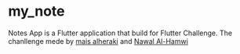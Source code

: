 # my_note
 
Notes App is a Flutter application that build for Flutter Challenge. The chanllenge mede by [mais alheraki](https://github.com/pr-Mais) and [Nawal Al-Hamwi](https://www.linkedin.com/in/nawal-al-hamwi/)
